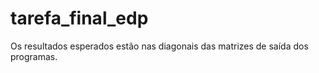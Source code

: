 # tarefa_final_edp

Os resultados esperados estão nas diagonais das matrizes de saída dos programas.
